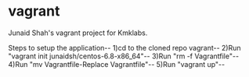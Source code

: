 # vagrant
Junaid Shah's vagrant project for Kmklabs. 

Steps to setup the application--
1)cd to the cloned repo vagrant--
2)Run "vagrant init junaidsh/centos-6.8-x86_64"--
3)Run "rm -f Vagrantfile"--
4)Run "mv Vagrantfile-Replace Vagrantfile"--
5)Run "vagrant up"--
